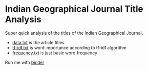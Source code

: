 # Indian Geographical Journal Title Analysis

Super quick analysis of the titles of the Indian Geographical Journal.

- [data.txt](./data.txt) is the article titles
- [tf-idf.txt](./tf-idf.txt) is word importance according to tf-idf algorithm
- [frequency.txt](./frequency.txt) is just basic word frequency

Run me with [binder](https://mybinder.org/v2/gh/sachiniyer/igj-title-analysis/HEAD)
